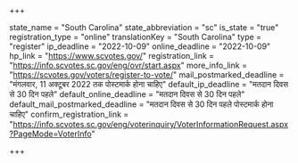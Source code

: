 +++

state_name = "South Carolina"
state_abbreviation = "sc"
is_state = "true"
registration_type = "online"
translationKey = "South Carolina"
type = "register"
ip_deadline = "2022-10-09"
online_deadline = "2022-10-09"
hp_link = "https://www.scvotes.gov/"
registration_link = "https://info.scvotes.sc.gov/eng/ovr/start.aspx"
more_info_link = "https://scvotes.gov/voters/register-to-vote/"
mail_postmarked_deadline = "मंगलवार, 11 अक्टूबर 2022 तक पोस्टमार्क होना चाहिए"
default_ip_deadline = "मतदान दिवस से 30 दिन पहले"
default_online_deadline = "मतदान दिवस से 30 दिन पहले"
default_mail_postmarked_deadline = "मतदान दिवस से 30 दिन पहले पोस्टमार्क होना चाहिए"
confirm_registration_link = "https://info.scvotes.sc.gov/eng/voterinquiry/VoterInformationRequest.aspx?PageMode=VoterInfo"

+++